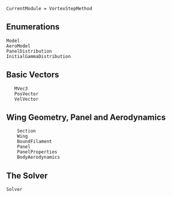 ```@meta
CurrentModule = VortexStepMethod
```
## Enumerations
```@docs
Model
AeroModel
PanelDistribution
InitialGammaDistribution
```

## Basic Vectors
```@docs
   MVec3
   PosVector
   VelVector
```

## Wing Geometry, Panel and Aerodynamics
```@docs
    Section
    Wing
    BoundFilament
    Panel
    PanelProperties
    BodyAerodynamics
```

## The Solver
```@docs
Solver
```
